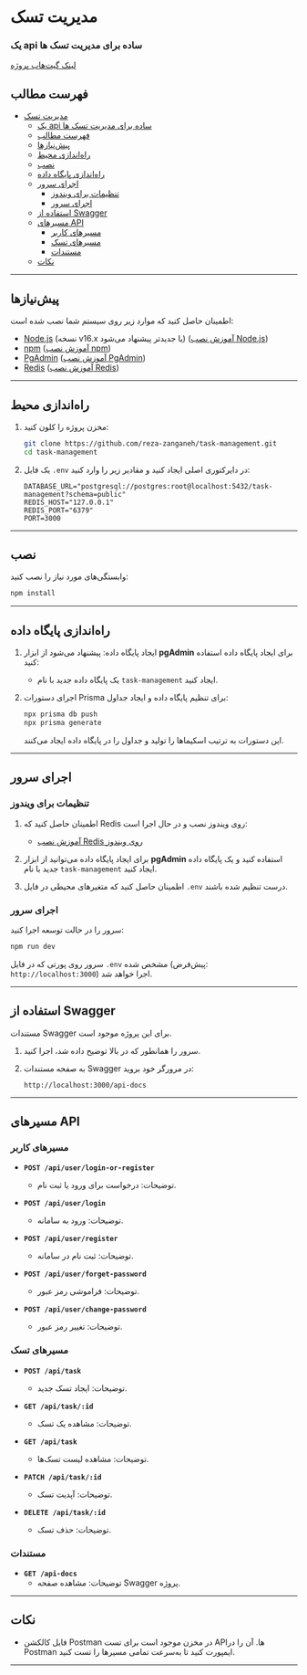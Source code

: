 # مدیریت تسک

### یک api ساده برای مدیریت تسک ها

[لینک گیت‌هاب پروژه](https://github.com/reza-zanganeh/task-management)

## فهرست مطالب

- [مدیریت تسک](#مدیریت-تسک)
  - [یک api ساده برای مدیریت تسک ها](#یک-api-ساده-برای-مدیریت-تسک-ها)
  - [فهرست مطالب](#فهرست-مطالب)
  - [پیش‌نیازها](#پیشنیازها)
  - [راه‌اندازی محیط](#راهاندازی-محیط)
  - [نصب](#نصب)
  - [راه‌اندازی پایگاه داده](#راهاندازی-پایگاه-داده)
  - [اجرای سرور](#اجرای-سرور)
    - [تنظیمات برای ویندوز](#تنظیمات-برای-ویندوز)
    - [اجرای سرور](#اجرای-سرور-1)
  - [استفاده از Swagger](#استفاده-از-swagger)
  - [مسیرهای API](#مسیرهای-api)
    - [مسیرهای کاربر](#مسیرهای-کاربر)
    - [مسیرهای تسک](#مسیرهای-تسک)
    - [مستندات](#مستندات)
  - [نکات](#نکات)

---

## پیش‌نیازها

اطمینان حاصل کنید که موارد زیر روی سیستم شما نصب شده است:

- [Node.js](https://nodejs.org/) (نسخه v16.x یا جدیدتر پیشنهاد می‌شود) ([آموزش نصب Node.js](https://nodejs.org/en/download/))
- [npm](https://www.npmjs.com/) ([آموزش نصب npm](https://docs.npmjs.com/downloading-and-installing-node-js-and-npm))
- [PgAdmin](https://www.pgadmin.org/download/pgadmin-4-windows/) ([آموزش نصب PgAdmin](https://www.postgresql.org/download/))
- [Redis](https://redis.io/) ([آموزش نصب Redis](https://www.youtube.com/watch?v=188Fy-oCw4w))

---

## راه‌اندازی محیط

1. مخزن پروژه را کلون کنید:

   ```bash
   git clone https://github.com/reza-zanganeh/task-management.git
   cd task-management
   ```

2. یک فایل `.env` در دایرکتوری اصلی ایجاد کنید و مقادیر زیر را وارد کنید:

   ```env
   DATABASE_URL="postgresql://postgres:root@localhost:5432/task-management?schema=public"
   REDIS_HOST="127.0.0.1"
   REDIS_PORT="6379"
   PORT=3000
   ```

---

## نصب

وابستگی‌های مورد نیاز را نصب کنید:

```bash
npm install
```

---

## راه‌اندازی پایگاه داده

1. ایجاد پایگاه داده:
   پیشنهاد می‌شود از ابزار **pgAdmin** برای ایجاد پایگاه داده استفاده کنید:

   - یک پایگاه داده جدید با نام `task-management` ایجاد کنید.

2. اجرای دستورات Prisma برای تنظیم پایگاه داده و ایجاد جداول:

   ```bash
   npx prisma db push
   npx prisma generate
   ```

   این دستورات به ترتیب اسکیماها را تولید و جداول را در پایگاه داده ایجاد می‌کنند.

---

## اجرای سرور

### تنظیمات برای ویندوز

1. اطمینان حاصل کنید که Redis روی ویندوز نصب و در حال اجرا است:

   - [آموزش نصب Redis روی ویندوز](https://redis.io/docs/getting-started/installation/install-redis-on-windows/)

2. برای ایجاد پایگاه داده می‌توانید از ابزار **pgAdmin** استفاده کنید و یک پایگاه داده جدید با نام `task-management` ایجاد کنید.

3. اطمینان حاصل کنید که متغیرهای محیطی در فایل `.env` درست تنظیم شده باشند.

### اجرای سرور

سرور را در حالت توسعه اجرا کنید:

```bash
npm run dev
```

سرور روی پورتی که در فایل `.env` مشخص شده (پیش‌فرض: `http://localhost:3000`) اجرا خواهد شد.

---

## استفاده از Swagger

مستندات Swagger برای این پروژه موجود است.

1. سرور را همانطور که در بالا توضیح داده شد، اجرا کنید.
2. به صفحه مستندات Swagger در مرورگر خود بروید:

   ```
   http://localhost:3000/api-docs
   ```

---

## مسیرهای API

### مسیرهای کاربر

- **`POST /api/user/login-or-register`**

  - توضیحات: درخواست برای ورود یا ثبت نام.

- **`POST /api/user/login`**

  - توضیحات: ورود به سامانه.

- **`POST /api/user/register`**

  - توضیحات: ثبت نام در سامانه.

- **`POST /api/user/forget-password`**

  - توضیحات: فراموشی رمز عبور.

- **`POST /api/user/change-password`**
  - توضیحات: تغییر رمز عبور.

### مسیرهای تسک

- **`POST /api/task`**

  - توضیحات: ایجاد تسک جدید.

- **`GET /api/task/:id`**

  - توضیحات: مشاهده یک تسک.

- **`GET /api/task`**

  - توضیحات: مشاهده لیست تسک‌ها.

- **`PATCH /api/task/:id`**

  - توضیحات: آپدیت تسک.

- **`DELETE /api/task/:id`**
  - توضیحات: حذف تسک.

### مستندات

- **`GET /api-docs`**
  - توضیحات: مشاهده صفحه Swagger پروژه.

---

## نکات

- فایل کالکشن Postman در مخزن موجود است برای تست API‌ها. آن را در Postman ایمپورت کنید تا به‌سرعت تمامی مسیرها را تست کنید.

---
